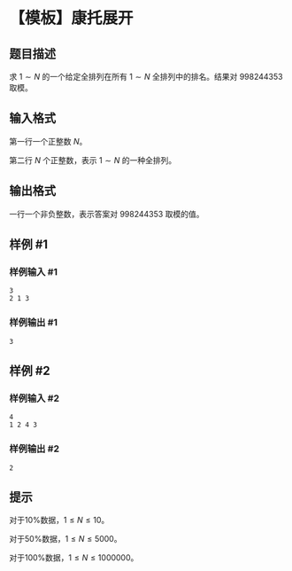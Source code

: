# 【模板】康托展开

## 题目描述

求 $1\sim N$ 的一个给定全排列在所有 $1\sim N$ 全排列中的排名。结果对 $998244353$ 取模。

## 输入格式

第一行一个正整数 $N$。

第二行 $N$ 个正整数，表示 $1\sim N$ 的一种全排列。

## 输出格式

一行一个非负整数，表示答案对 $998244353$ 取模的值。

## 样例 #1

### 样例输入 #1
```
3
2 1 3
```

### 样例输出 #1

```
3
```

## 样例 #2

### 样例输入 #2
```
4
1 2 4 3
```

### 样例输出 #2

```
2
```

## 提示

对于$10\%$数据，$1\le N\le 10$。

对于$50\%$数据，$1\le N\le 5000$。

对于$100\%$数据，$1\le N\le 1000000$。
